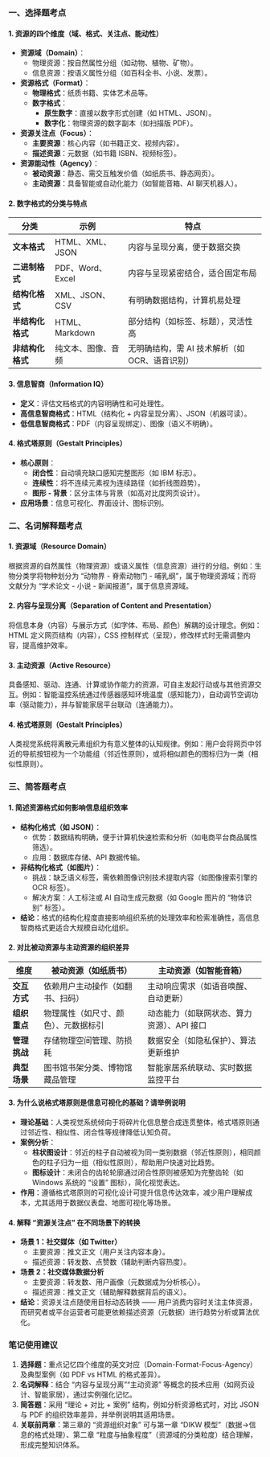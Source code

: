 ### **一、选择题考点**

#### **1. 资源的四个维度（域、格式、关注点、能动性）**

- **资源域（Domain）**：
    - 物理资源：按自然属性分组（如动物、植物、矿物）。
    - 信息资源：按语义属性分组（如百科全书、小说、发票）。
- **资源格式（Format）**：
    - **物理格式**：纸质书籍、实体艺术品等。
    - **数字格式**：
        - **原生数字**：直接以数字形式创建（如 HTML、JSON）。
        - **数字化**：物理资源的数字副本（如扫描版 PDF）。
- **资源关注点（Focus）**：
    - **主要资源**：核心内容（如书籍正文、视频内容）。
    - **描述资源**：元数据（如书籍 ISBN、视频标签）。
- **资源能动性（Agency）**：
    - **被动资源**：静态、需交互触发价值（如纸质书、静态网页）。
    - **主动资源**：具备智能或自动化能力（如智能音箱、AI 聊天机器人）。

#### **2. 数字格式的分类与特点**

|**分类**|**示例**|**特点**|
|---|---|---|
|**文本格式**|HTML、XML、JSON|内容与呈现分离，便于数据交换|
|**二进制格式**|PDF、Word、Excel|内容与呈现紧密结合，适合固定布局|
|**结构化格式**|XML、JSON、CSV|有明确数据结构，计算机易处理|
|**半结构化格式**|HTML、Markdown|部分结构（如标签、标题），灵活性高|
|**非结构化格式**|纯文本、图像、音频|无明确结构，需 AI 技术解析（如 OCR、语音识别）|

#### **3. 信息智商（Information IQ）**

- **定义**：评估文档格式的内容明确性和可处理性。
- **高信息智商格式**：HTML（结构化 + 内容呈现分离）、JSON（机器可读）。
- **低信息智商格式**：PDF（内容呈现绑定）、图像（语义不明确）。

#### **4. 格式塔原则（Gestalt Principles）**

- **核心原则**：
    - **闭合性**：自动填充缺口感知完整图形（如 IBM 标志）。
    - **连续性**：将不连续元素视为连续路径（如折线图趋势）。
    - **图形 - 背景**：区分主体与背景（如高对比度网页设计）。
- **应用场景**：信息可视化、界面设计、图标识别。

### **二、名词解释题考点**

#### **1. 资源域（Resource Domain）**

根据资源的自然属性（物理资源）或语义属性（信息资源）进行的分组。例如：生物分类学将物种划分为 “动物界 - 脊索动物门 - 哺乳纲”，属于物理资源域；而将文献分为 “学术论文 - 小说 - 新闻报道”，属于信息资源域。

#### **2. 内容与呈现分离（Separation of Content and Presentation）**

将信息本身（内容）与展示方式（如字体、布局、颜色）解耦的设计理念。例如：HTML 定义网页结构（内容），CSS 控制样式（呈现），修改样式时无需调整内容，提高维护效率。

#### **3. 主动资源（Active Resource）**

具备感知、驱动、连通、计算或协作能力的资源，可自主发起行动或与其他资源交互。例如：智能温控系统通过传感器感知环境温度（感知能力），自动调节空调功率（驱动能力），并与智能家居平台联动（连通能力）。

#### **4. 格式塔原则（Gestalt Principles）**

人类视觉系统将离散元素组织为有意义整体的认知规律。例如：用户会将网页中邻近的导航按钮视为一个功能组（邻近性原则），或将相似颜色的图标归为一类（相似性原则）。

### **三、简答题考点**

#### **1. 简述资源格式如何影响信息组织效率**

- **结构化格式（如 JSON）**：
    - 优势：数据结构明确，便于计算机快速检索和分析（如电商平台商品属性筛选）。
    - 应用：数据库存储、API 数据传输。
- **非结构化格式（如图片）**：
    - 挑战：缺乏语义标签，需依赖图像识别技术提取内容（如图像搜索引擎的 OCR 标签）。
    - 解决方案：人工标注或 AI 自动生成元数据（如 Google 图片的 “物体识别” 标签）。
- **结论**：格式的结构化程度直接影响组织系统的处理效率和检索准确性，高信息智商格式更适合大规模自动化组织。

#### **2. 对比被动资源与主动资源的组织差异**

|**维度**|**被动资源（如纸质书）**|**主动资源（如智能音箱）**|
|---|---|---|
|**交互方式**|依赖用户主动操作（如翻书、扫码）|主动响应需求（如语音唤醒、自动更新）|
|**组织重点**|物理属性（如尺寸、颜色）、元数据标引|动态能力（如联网状态、算力资源）、API 接口|
|**管理挑战**|存储物理空间管理、防损耗|数据安全（如隐私保护）、算法更新维护|
|**典型场景**|图书馆书架分类、博物馆藏品管理|智能家居系统联动、实时数据监控平台|

#### **3. 为什么说格式塔原则是信息可视化的基础？请举例说明**

- **理论基础**：人类视觉系统倾向于将碎片化信息整合成连贯整体，格式塔原则通过邻近性、相似性、闭合性等规律降低认知负荷。
- **案例分析**：
    - **柱状图设计**：邻近的柱子自动被视为同一类别数据（邻近性原则），相同颜色的柱子归为一组（相似性原则），帮助用户快速对比趋势。
    - **图标设计**：未闭合的齿轮轮廓通过闭合性原则被感知为完整齿轮（如 Windows 系统的 “设置” 图标），简化视觉表达。
- **作用**：遵循格式塔原则的可视化设计可提升信息传达效率，减少用户理解成本，尤其适用于数据仪表盘、地图可视化等场景。

#### **4. 解释 “资源关注点” 在不同场景下的转换**

- **场景 1：社交媒体（如 Twitter）**
    - 主要资源：推文正文（用户关注内容本身）。
    - 描述资源：转发数、点赞数（辅助判断内容热度）。
- **场景 2：社交媒体数据分析**
    - 主要资源：转发数、用户画像（元数据成为分析核心）。
    - 描述资源：推文正文（辅助解释数据背后的语义）。
- **结论**：资源关注点随使用目标动态转换 —— 用户消费内容时关注主体资源，而研究者或平台运营者可能更依赖描述资源（元数据）进行趋势分析或算法优化。

### **笔记使用建议**

1. **选择题**：重点记忆四个维度的英文对应（Domain-Format-Focus-Agency）及典型案例（如 PDF vs HTML 的格式差异）。
2. **名词解释**：结合 “内容与呈现分离”“主动资源” 等概念的技术应用（如网页设计、智能家居），通过实例强化记忆。
3. **简答题**：采用 “理论 + 对比 + 案例” 结构，例如分析资源格式时，对比 JSON 与 PDF 的组织效率差异，并举例说明其适用场景。
4. **关联前两章**：第三章的 “资源组织对象” 可与第一章 “DIKW 模型”（数据→信息的格式处理）、第二章 “粒度与抽象程度”（资源域的分类粒度）结合理解，形成完整知识体系。